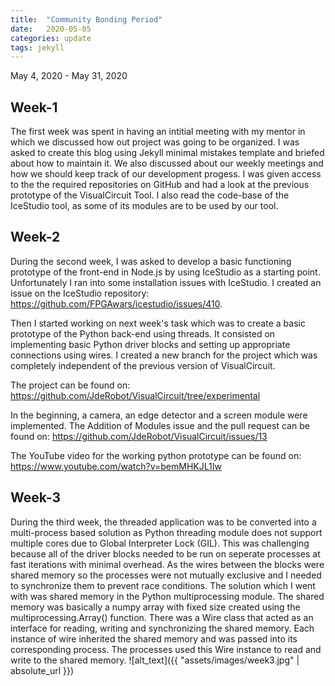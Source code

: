 ```yaml
---
title:  "Community Bonding Period"
date:   2020-05-05
categories: update
tags: jekyll
---
```

May 4, 2020 - May 31, 2020

## Week-1
The first week was spent in having an intitial meeting with my mentor in which we discussed how out project was going to be organized. I was  asked to create this blog using Jekyll minimal mistakes template and briefed about how to maintain it. We also discussed about our weekly meetings and how we should keep track of our development progess. I was given access to the the required repositories on GitHub and had a look at the previous prototype of the VisualCircuit Tool. I also read the code-base of the IceStudio tool, as some of its modules are to be used by our tool.

## Week-2
During the second week, I was asked to develop a basic functioning prototype of the front-end in Node.js by using IceStudio as a starting point. Unfortunately I ran into some installation issues with IceStudio. I created an issue on the IceStudio repository:
https://github.com/FPGAwars/icestudio/issues/410. 

Then I started working on next week's task which was to create a basic prototype of the Python back-end using threads. It consisted on implementing basic Python driver blocks and setting up appropriate connections using wires. I created a new branch for the project which was completely independent of the previous version of VisualCircuit.

The project can be found on:
https://github.com/JdeRobot/VisualCircuit/tree/experimental

In the beginning, a camera, an edge detector and a screen module were implemented. The Addition of Modules issue and the pull request can be found on:
https://github.com/JdeRobot/VisualCircuit/issues/13

The YouTube video for the working python prototype can be found on:
https://www.youtube.com/watch?v=bemMHKJL1Iw

## Week-3
During the third week, the threaded application was to be converted into a multi-process based solution as Python threading module does not support multiple cores due to Global Interpreter Lock (GIL). This was challenging because all of the driver blocks needed to be run on seperate processes at fast iterations with minimal overhead. As the wires between the blocks were shared memory so the  processes were not mutually exclusive and I needed to synchronize them to prevent race conditions. The solution which I went with was shared memory in the Python multiprocessing module. The shared memory was basically a numpy array with fixed size created using the multiprocessing.Array() function. There was a Wire class that acted as an interface for reading, writing and synchronizing the shared memory. Each instance of wire inherited the shared memory and was passed into its corresponding process. The processes used this Wire instance to read and write to the shared memory.
![alt_text]({{ "assets/images/week3.jpg" | absolute_url }})
